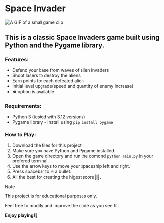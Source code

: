 # Space Invader

![A GIF of a small game clip](https://github.com/santanu2310/Pygame-Space_Invader/blob/main/demo.gif)

## This is a classic Space Invaders game built using Python and the Pygame library.

### Features:

-   Defend your base from waves of alien invaders
-   Shoot lasers to destroy the aliens
-   Earn points for each defeated alien
-   Initial level upgrade(speed and quantity of enemy increase)
-   ⏯️ option is available

### Requirements:

-   Python 3 (tested with 3.12 versions)
-   Pygame library - Install using `pip install pygame`

### How to Play:

1. Download the files for this project.
2. Make sure you have Python and Pygame installed.
3. Open the game directory and run the comond `python main.py` in your prefered terminal.
4. Use the arrow keys to move your spaceship left and right.
5. Press spacebar to 🔥 a bullet.
6. All the best for creating the higest score👍🏼.

> [!NOTE]
> This project is for educational purposes only.
>
> Feel free to modify and improve the code as you see fit.

**Enjoy playing!🤩**

